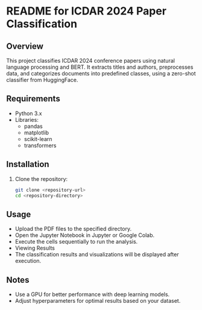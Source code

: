 # README for ICDAR 2024 Paper Classification

## Overview

This project classifies ICDAR 2024 conference papers using natural language processing and BERT. It extracts titles and authors, preprocesses data, and categorizes documents into predefined classes, using a zero-shot classifier from HuggingFace.

## Requirements

- Python 3.x
- Libraries:
  - pandas
  - matplotlib
  - scikit-learn
  - transformers

## Installation

1. Clone the repository:
   ```bash
   git clone <repository-url>
   cd <repository-directory>
   
## Usage
- Upload the PDF files to the specified directory.
- Open the Jupyter Notebook in Jupyter or Google Colab.
- Execute the cells sequentially to run the analysis.
- Viewing Results
- The classification results and visualizations will be displayed after execution.

## Notes
- Use a GPU for better performance with deep learning models.
- Adjust hyperparameters for optimal results based on your dataset.
